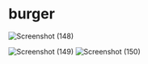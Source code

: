 # burger

![Screenshot (148)](https://user-images.githubusercontent.com/47490156/62188622-902b3c00-b332-11e9-9a4e-89b6d1239cd3.png)


![Screenshot (149)](https://user-images.githubusercontent.com/47490156/62189124-da60ed00-b333-11e9-9093-1def76c97d78.png)
![Screenshot (150)](https://user-images.githubusercontent.com/47490156/62189125-da60ed00-b333-11e9-9690-f8df8da2dc2b.png)
